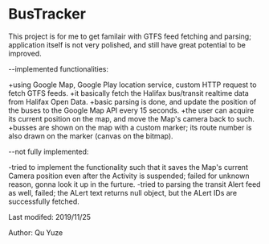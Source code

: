 # BusTracker

This project is for me to get familair with GTFS feed fetching and parsing;
application itself is not very polished, and still have great potential to be improved.

--implemented functionalities:

+using Google Map, Google Play location service, custom HTTP request to fetch GTFS feeds.
+it basically fetch the Halifax bus/transit realtime data from Halifax Open Data.
+basic parsing is done, and update the position of the buses to the Google Map API every 15 seconds.
+the user can acquire its current position on the map, and move the Map's camera back to such.
+busses are shown on the map with a custom marker; its route number is also drawn on the marker (canvas on the bitmap).

--not fully implemented:

-tried to implement the functionality 
 such that it saves the Map's current Camera position even after the Activity is suspended;
 failed for unknown reason, gonna look it up in the furture.
-tried to parsing the transit Alert feed as well, failed;
 the ALert text returns null object, but the ALert IDs are successfully fetched.
 
 
 
Last modifed:
2019/11/25

Author:
Qu Yuze
